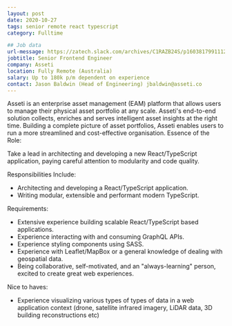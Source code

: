 ```yaml
---
layout: post
date: 2020-10-27
tags: senior remote react typescript
category: Fulltime

## Job data
url-message: https://zatech.slack.com/archives/C1RAZB24S/p1603817991112300
jobtitle: Senior Frontend Engineer
company: Asseti
location: Fully Remote (Australia)
salary: Up to 180k p/m dependent on experience
contact: Jason Baldwin (Head of Engineering) jbaldwin@asseti.co
---
```


Asseti is an enterprise asset management (EAM) platform that allows users to manage their physical asset portfolio at any scale. Asseti's end-to-end solution collects, enriches and serves intelligent asset insights at the right time. Building a complete picture of asset portfolios, Asseti enables users to run a more streamlined and cost-effective organisation.
Essence of the Role:

Take a lead in architecting and developing a new React/TypeScript application, paying careful attention to modularity and code quality.

Responsibilities Include:

- Architecting and developing a React/TypeScript application.
- Writing modular, extensible and performant modern TypeScript.

Requirements:

- Extensive experience building scalable React/TypeScript based applications.
- Experience interacting with and consuming GraphQL APIs.
- Experience styling components using SASS.
- Experience with Leaflet/MapBox or a general knowledge of dealing with geospatial data.
- Being collaborative, self-motivated, and an "always-learning" person, excited to create great web experiences.

Nice to haves:

- Experience visualizing various types of types of data in a web application context (drone, satellite infrared imagery, LiDAR data, 3D building reconstructions etc)
